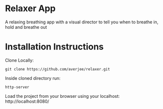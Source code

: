 # Relaxer App

A relaxing breathing app with a visual director to tell you when to breathe in, hold and breathe out

# Installation Instructions

Clone Locally: <br>

`git clone https://github.com/averjee/relaxer.git`

Inside cloned directory run: <br>

`http-server` <br>

Load the project from your browser using your localhost: http://localhost:8080/

